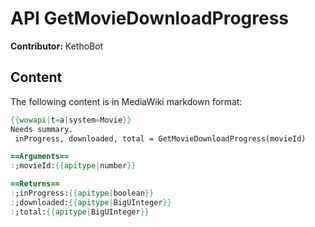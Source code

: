 # API GetMovieDownloadProgress

**Contributor:** KethoBot

## Content

The following content is in MediaWiki markdown format:

```mediawiki
{{wowapi|t=a|system=Movie}}
Needs summary.
 inProgress, downloaded, total = GetMovieDownloadProgress(movieId)

==Arguments==
:;movieId:{{apitype|number}}

==Returns==
:;inProgress:{{apitype|boolean}}
:;downloaded:{{apitype|BigUInteger}}
:;total:{{apitype|BigUInteger}}
```
